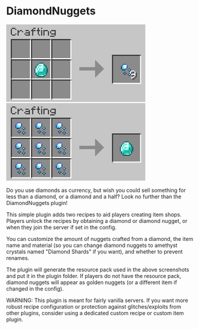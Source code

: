 # DiamondNuggets

![One diamond crafting 9 diamond nuggets](https://raw.githubusercontent.com/Tisawesomeness/DiamondNuggets/master/assets/diamond_to_nuggets.png)
![9 diamond nuggets crafting 1 diamond](https://raw.githubusercontent.com/Tisawesomeness/DiamondNuggets/master/assets/nuggets_to_diamond.png)

Do you use diamonds as currency, but wish you could sell something for less than a diamond, or a diamond and a half? Look no further than the DiamondNuggets plugin!

This simple plugin adds two recipes to aid players creating item shops. Players unlock the recipes by obtaining a diamond or diamond nugget, or when they join the server if set in the config.

You can customize the amount of nuggets crafted from a diamond, the item name and material (so you can change diamond nuggets to amethyst crystals named "Diamond Shards" if you want), and whether to prevent renames.

The plugin will generate the resource pack used in the above screenshots and put it in the plugin folder. If players do not have the resource pack, diamond nuggets will appear as golden nuggets (or a different item if changed in the config).

WARNING: This plugin is meant for fairly vanilla servers. If you want more robust recipe configuration or protection against glitches/exploits from other plugins, consider using a dedicated custom recipe or custom item plugin.
